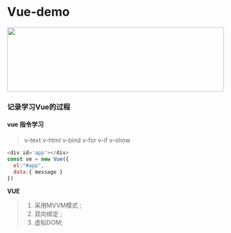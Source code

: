 # Vue-demo
<!-- ![vue](https://cn.vuejs.org/images/logo.svg "vue") -->
<img src=https://cn.vuejs.org/images/logo.svg  width=100% height=150 />

### 记录学习Vue的过程
####  vue 指令学习
>v-text  v-html  v-bind v-for  v-if  v-show  

```   javaScript
<div id='app'></div>
const vm = new Vue({
  el:"#app",
  data:{ message }
})
```

**VUE**

>1. 采用MVVM模式 ;
>2. 双向绑定 ;
>3. 虚拟DOM;
